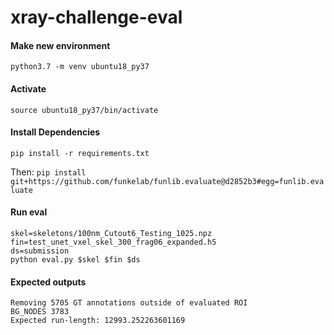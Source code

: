 # xray-challenge-eval

#### Make new environment

`python3.7 -m venv ubuntu18_py37`

#### Activate

`source ubuntu18_py37/bin/activate`

#### Install Dependencies

`pip install -r requirements.txt`

Then: `pip install git+https://github.com/funkelab/funlib.evaluate@d2852b3#egg=funlib.evaluate`

#### Run eval

```bash=
skel=skeletons/100nm_Cutout6_Testing_1025.npz
fin=test_unet_vxel_skel_300_frag06_expanded.h5
ds=submission
python eval.py $skel $fin $ds
```

#### Expected outputs

```
Removing 5705 GT annotations outside of evaluated ROI
BG_NODES 3783
Expected run-length: 12993.252263601169
```
